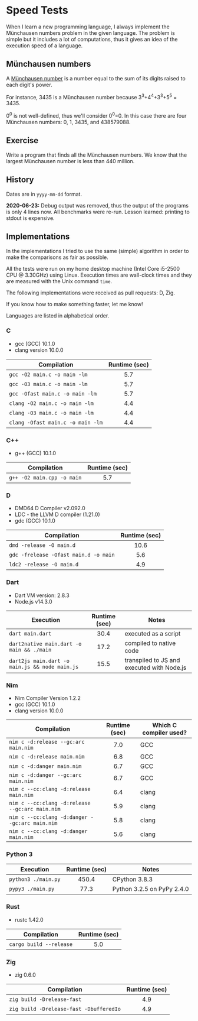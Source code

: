 # Speed Tests

When I learn a new programming language, I always implement the
Münchausen numbers problem in the given language. The problem is
simple but it includes a lot of computations, thus it gives an
idea of the execution speed of a language.

## Münchausen numbers

A [Münchausen number](https://en.wikipedia.org/wiki/Perfect_digit-to-digit_invariant)
is a number equal to the sum of its digits raised to each digit's power.

For instance, 3435 is a Münchausen number because
3<sup>3</sup>+4<sup>4</sup>+3<sup>3</sup>+5<sup>5</sup> = 3435.

0<sup>0</sup> is not well-defined, thus we'll consider 0<sup>0</sup>=0.
In this case there are four Münchausen numbers: 0, 1, 3435, and 438579088.

## Exercise

Write a program that finds all the Münchausen numbers. We know that the largest
Münchausen number is less than 440 million.

## History

Dates are in `yyyy-mm-dd` format.

**2020-06-23:** Debug output was removed, thus the output of the programs is only 4 lines now.
All benchmarks were re-run. Lesson learned: printing to stdout is expensive.

## Implementations

In the implementations I tried to use the same (simple) algorithm in order
to make the comparisons as fair as possible.

All the tests were run on my home desktop machine (Intel Core i5-2500 CPU @ 3.30GHz)
using Linux. Execution times are wall-clock times and they are measured with the
Unix command `time`.

The following implementations were received as pull requests: D, Zig.

If you know how to make something faster, let me know!

Languages are listed in alphabetical order.

### C

* gcc (GCC) 10.1.0
* clang version 10.0.0

|          Compilation              | Runtime (sec) |
|-----------------------------------|:-------------:|
| `gcc -O2 main.c -o main -lm`      |      5.7      |
| `gcc -O3 main.c -o main -lm`      |      5.7      |
| `gcc -Ofast main.c -o main -lm`   |      5.7      |
| `clang -O2 main.c -o main -lm`    |      4.4      |
| `clang -O3 main.c -o main -lm`    |      4.4      |
| `clang -Ofast main.c -o main -lm` |      4.4      |

### C++

* g++ (GCC) 10.1.0

|          Compilation         | Runtime (sec) |
|------------------------------|:-------------:|
| `g++ -O2 main.cpp -o main`   |      5.7      |

### D

* DMD64 D Compiler v2.092.0
* LDC - the LLVM D compiler (1.21.0)
* gdc (GCC) 10.1.0

|          Compilation                   | Runtime (sec) |
|----------------------------------------|:-------------:|
| `dmd -release -O main.d`               |     10.6      |
| `gdc -frelease -Ofast main.d -o main`  |      5.6      |
| `ldc2 -release -O main.d`              |      4.9      |

### Dart

* Dart VM version: 2.8.3
* Node.js v14.3.0

| Execution                                      | Runtime (sec) |                    Notes                   |
|------------------------------------------------|:-------------:|--------------------------------------------|
| `dart main.dart`                               |    30.4       | executed as a script                       |
| `dart2native main.dart -o main && ./main`      |    17.2       | compiled to native code                    |
| `dart2js main.dart -o main.js && node main.js` |    15.5       | transpiled to JS and executed with Node.js |

### Nim

* Nim Compiler Version 1.2.2
* gcc (GCC) 10.1.0
* clang version 10.0.0

| Compilation                                     | Runtime (sec)  | Which C compiler used? |
|-------------------------------------------------|:--------------:|------------------------|
| `nim c -d:release --gc:arc main.nim`            |      7.0       | GCC                    |
| `nim c -d:release main.nim`                     |      6.8       | GCC                    |
| `nim c -d:danger main.nim`                      |      6.7       | GCC                    |
| `nim c -d:danger --gc:arc main.nim`             |      6.7       | GCC                    |
| `nim c --cc:clang -d:release main.nim`          |      6.4       | clang                  |
| `nim c --cc:clang -d:release --gc:arc main.nim` |      5.9       | clang                  |
| `nim c --cc:clang -d:danger --gc:arc main.nim`  |      5.8       | clang                  |
| `nim c --cc:clang -d:danger main.nim`           |      5.6       | clang                  |

### Python 3

| Execution                          | Runtime (sec)  |            Notes           |
|------------------------------------|:--------------:|----------------------------|
| `python3 ./main.py`                |    450.4       | CPython 3.8.3              |
| `pypy3 ./main.py`                  |     77.3       | Python 3.2.5 on PyPy 2.4.0 |

### Rust

* rustc 1.42.0

|          Compilation         | Runtime (sec) |
|------------------------------|:-------------:|
| `cargo build --release`      |      5.0      |

### Zig

* zig 0.6.0

|          Compilation                      | Runtime (sec) |
|-------------------------------------------|:-------------:|
| `zig build -Drelease-fast`                |      4.9      |
| `zig build -Drelease-fast -DbufferedIo`   |      4.9      |
